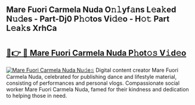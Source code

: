 ## Mare Fuori Carmela Nuda O𝚗𝚕yf𝚊ns L𝚎a𝚔ed N𝚞𝚍es - Part-Dj0 P𝚑𝚘tos Vi𝚍𝚎o - H𝚘𝚝 Part L𝚎a𝚔s XrhCa

# <h2><a href="http://kfbawub.oniu.top/?m=Mare+Fuori+Carmela+Nuda">🔗👉 🔴 Mare Fuori Carmela Nuda P𝚑ot𝚘𝚜 V𝚒d𝚎o</a></h2>

[![Mare Fuori Carmela Nuda Nu𝚍e𝚜](https://i.imgur.com/0qMVB7G.gif)](http://kfbawub.oniu.top/?m=Mare+Fuori+Carmela+Nuda)
Digital content creator Mare Fuori Carmela Nuda, celebrated for publishing dance and lifestyle material, consisting of performances and personal vlogs. Compassionate social worker Mare Fuori Carmela Nuda, famed for their kindness and dedication to helping those in need.  
